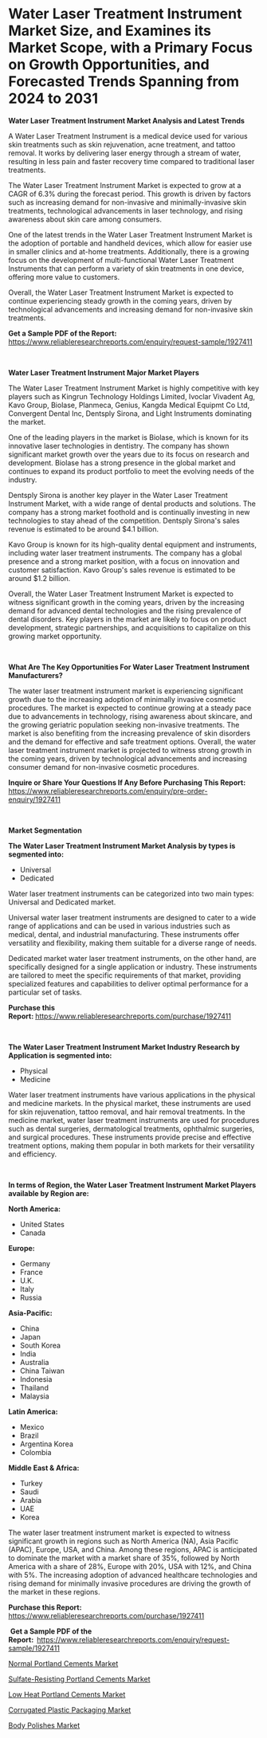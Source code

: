 <p><h1>Water Laser Treatment Instrument Market Size, and Examines its Market Scope, with a Primary Focus on Growth Opportunities, and Forecasted Trends Spanning from 2024 to 2031</h1></p><p><strong>Water Laser Treatment Instrument Market Analysis and Latest Trends</strong></p>
<p><p>A Water Laser Treatment Instrument is a medical device used for various skin treatments such as skin rejuvenation, acne treatment, and tattoo removal. It works by delivering laser energy through a stream of water, resulting in less pain and faster recovery time compared to traditional laser treatments.</p><p>The Water Laser Treatment Instrument Market is expected to grow at a CAGR of 6.3% during the forecast period. This growth is driven by factors such as increasing demand for non-invasive and minimally-invasive skin treatments, technological advancements in laser technology, and rising awareness about skin care among consumers.</p><p>One of the latest trends in the Water Laser Treatment Instrument Market is the adoption of portable and handheld devices, which allow for easier use in smaller clinics and at-home treatments. Additionally, there is a growing focus on the development of multi-functional Water Laser Treatment Instruments that can perform a variety of skin treatments in one device, offering more value to customers.</p><p>Overall, the Water Laser Treatment Instrument Market is expected to continue experiencing steady growth in the coming years, driven by technological advancements and increasing demand for non-invasive skin treatments.</p></p>
<p><strong>Get a Sample PDF of the Report:&nbsp;</strong> <a href="https://www.reliableresearchreports.com/enquiry/request-sample/1927411">https://www.reliableresearchreports.com/enquiry/request-sample/1927411</a></p>
<p>&nbsp;</p>
<p><strong>Water Laser Treatment Instrument Major Market Players</strong></p>
<p><p>The Water Laser Treatment Instrument Market is highly competitive with key players such as Kingrun Technology Holdings Limited, Ivoclar Vivadent Ag, Kavo Group, Biolase, Planmeca, Genius, Kangda Medical Equipmt Co Ltd, Convergent Dental Inc, Dentsply Sirona, and Light Instruments dominating the market.</p><p>One of the leading players in the market is Biolase, which is known for its innovative laser technologies in dentistry. The company has shown significant market growth over the years due to its focus on research and development. Biolase has a strong presence in the global market and continues to expand its product portfolio to meet the evolving needs of the industry.</p><p>Dentsply Sirona is another key player in the Water Laser Treatment Instrument Market, with a wide range of dental products and solutions. The company has a strong market foothold and is continually investing in new technologies to stay ahead of the competition. Dentsply Sirona's sales revenue is estimated to be around $4.1 billion.</p><p>Kavo Group is known for its high-quality dental equipment and instruments, including water laser treatment instruments. The company has a global presence and a strong market position, with a focus on innovation and customer satisfaction. Kavo Group's sales revenue is estimated to be around $1.2 billion.</p><p>Overall, the Water Laser Treatment Instrument Market is expected to witness significant growth in the coming years, driven by the increasing demand for advanced dental technologies and the rising prevalence of dental disorders. Key players in the market are likely to focus on product development, strategic partnerships, and acquisitions to capitalize on this growing market opportunity.</p></p>
<p>&nbsp;</p>
<p><strong>What Are The Key Opportunities For Water Laser Treatment Instrument Manufacturers?</strong></p>
<p><p>The water laser treatment instrument market is experiencing significant growth due to the increasing adoption of minimally invasive cosmetic procedures. The market is expected to continue growing at a steady pace due to advancements in technology, rising awareness about skincare, and the growing geriatric population seeking non-invasive treatments. The market is also benefiting from the increasing prevalence of skin disorders and the demand for effective and safe treatment options. Overall, the water laser treatment instrument market is projected to witness strong growth in the coming years, driven by technological advancements and increasing consumer demand for non-invasive cosmetic procedures.</p></p>
<p><strong>Inquire or Share Your Questions If Any Before Purchasing This Report:</strong> <a href="https://www.reliableresearchreports.com/enquiry/pre-order-enquiry/1927411">https://www.reliableresearchreports.com/enquiry/pre-order-enquiry/1927411</a></p>
<p>&nbsp;</p>
<p><strong>Market Segmentation</strong></p>
<p><strong>The Water Laser Treatment Instrument Market Analysis by types is segmented into:</strong></p>
<p><ul><li>Universal</li><li>Dedicated</li></ul></p>
<p><p>Water laser treatment instruments can be categorized into two main types: Universal and Dedicated market. </p><p>Universal water laser treatment instruments are designed to cater to a wide range of applications and can be used in various industries such as medical, dental, and industrial manufacturing. These instruments offer versatility and flexibility, making them suitable for a diverse range of needs.</p><p>Dedicated market water laser treatment instruments, on the other hand, are specifically designed for a single application or industry. These instruments are tailored to meet the specific requirements of that market, providing specialized features and capabilities to deliver optimal performance for a particular set of tasks.</p></p>
<p><strong>Purchase this Report:&nbsp;</strong><a href="https://www.reliableresearchreports.com/purchase/1927411">https://www.reliableresearchreports.com/purchase/1927411</a></p>
<p>&nbsp;</p>
<p><strong>The Water Laser Treatment Instrument Market Industry Research by Application is segmented into:</strong></p>
<p><ul><li>Physical</li><li>Medicine</li></ul></p>
<p><p>Water laser treatment instruments have various applications in the physical and medicine markets. In the physical market, these instruments are used for skin rejuvenation, tattoo removal, and hair removal treatments. In the medicine market, water laser treatment instruments are used for procedures such as dental surgeries, dermatological treatments, ophthalmic surgeries, and surgical procedures. These instruments provide precise and effective treatment options, making them popular in both markets for their versatility and efficiency.</p></p>
<p>&nbsp;</p>
<p><strong>In terms of Region, the Water Laser Treatment Instrument Market Players available by Region are:</strong></p>
<p>
    <p> <strong> North America: </strong>
        <ul>
            <li>United States</li>
            <li>Canada</li>
        </ul>
        </p> 
    <p> <strong> Europe: </strong>
        <ul>
            <li>Germany</li>
            <li>France</li>
            <li>U.K.</li>
            <li>Italy</li>
            <li>Russia</li>
        </ul>
        </p> 
    <p> <strong> Asia-Pacific: </strong>
        <ul>
            <li>China</li>
            <li>Japan</li>
            <li>South Korea</li>
            <li>India</li>
            <li>Australia</li>
            <li>China Taiwan</li>
            <li>Indonesia</li>
            <li>Thailand</li>
            <li>Malaysia</li>
        </ul>
        </p> 
    <p> <strong> Latin America: </strong>
        <ul>
            <li>Mexico</li>
            <li>Brazil</li>
            <li>Argentina Korea</li>
            <li>Colombia</li>
        </ul>
        </p> 
    <p> <strong> Middle East & Africa: </strong>
        <ul>
            <li>Turkey</li>
            <li>Saudi</li>
            <li>Arabia</li>
            <li>UAE</li>
            <li>Korea</li>
        </ul>
    </p>
    </p>
<p><p>The water laser treatment instrument market is expected to witness significant growth in regions such as North America (NA), Asia Pacific (APAC), Europe, USA, and China. Among these regions, APAC is anticipated to dominate the market with a market share of 35%, followed by North America with a share of 28%, Europe with 20%, USA with 12%, and China with 5%. The increasing adoption of advanced healthcare technologies and rising demand for minimally invasive procedures are driving the growth of the market in these regions.</p></p>
<p><strong>Purchase this Report: </strong><a href="https://www.reliableresearchreports.com/purchase/1927411">https://www.reliableresearchreports.com/purchase/1927411</a></p>
<p>&nbsp;<strong>Get a Sample PDF of the Report:&nbsp;&nbsp;</strong><a href="https://www.reliableresearchreports.com/enquiry/request-sample/1927411">https://www.reliableresearchreports.com/enquiry/request-sample/1927411</a></p>
<p><strong></strong></p>
<p><p><a href="https://fuschia-pecorino-a6d.notion.site/Normal-Portland-Cements-Market-Size-Share-Trends-Analysis-Report-By-Material-By-Type-By-End-use-7e8560ef64374745bfd5b789034fd2a0">Normal Portland Cements Market</a></p><p><a href="https://florentine-yuzu-f42.notion.site/Sulfate-Resisting-Portland-Cements-Market-Centers-on-Aspects-such-as-Market-Growth-Market-Share-Ma-c2b7f5291925490292ad8a6325acee3f">Sulfate-Resisting Portland Cements Market</a></p><p><a href="https://changeable-paste-463.notion.site/Low-Heat-Portland-Cements-Market-Research-Report-Forecasted-for-Period-from-2024-2031-by-Market-T-24dd9aac5ecf4ab9afe74972cebfb001">Low Heat Portland Cements Market</a></p><p><a href="https://view.publitas.com/reportprime-1/corrugated-plastic-packaging-market-research-report-provides-thorough-industry-overview-which-offers-an-in-depth-analysis-of-product-trends-and-new-market-divisions/">Corrugated Plastic Packaging Market</a></p><p><a href="https://view.publitas.com/reportprime-1/body-polishes-market-analysis-and-market-size-global-industry-overview-market-segmentation-and-forecast-2024-to-2031/">Body Polishes Market</a></p></p>